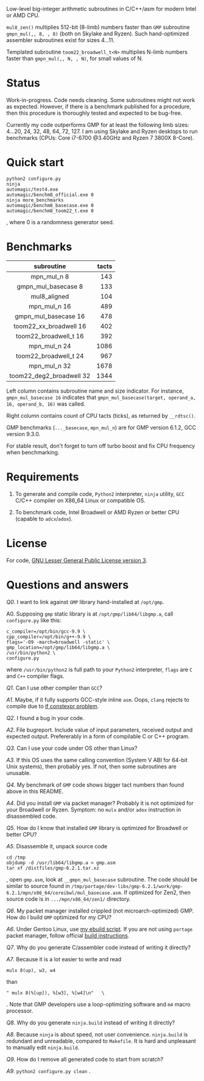 Low-level big-integer arithmetic subroutines in C/C++/asm for modern Intel or AMD CPU.

`mul8_zen()` multiplies 512-bit (8-limb) numbers faster than `GMP` subroutine `gmpn_mul(,, 8, , 8)` (both on Skylake and Ryzen). Such hand-optimized assembler subroutines exist for sizes 4…11.

Templated subroutine `toom22_broadwell_t<N>` multiplies N-limb numbers faster than `gmpn_mul(,, N, , N)`, for small values of N.

# Status

Work-in-progress. Code needs cleaning. Some subroutines might not work as expected. However, if there is a benchmark published for a procedure, then this procedure is thoroughly tested and expected to be bug-free.

Currently my code outperforms GMP for at least the following limb sizes: 4…20, 24, 32, 48, 64, 72, 127. I am using Skylake and Ryzen desktops to run benchmarks (CPUs: Core i7-6700 @3.40GHz and Ryzen 7 3800X 8-Core).

# Quick start

```
python2 configure.py
ninja
automagic/test4.exe
automagic/benchm8_official.exe 0
ninja more_benchmarks
automagic/benchm8_basecase.exe 0
automagic/benchm8_toom22_t.exe 0
```
, where 0 is a randomness generator seed.

# Benchmarks

subroutine | tacts
:---: | ---:
mpn_mul_n 8 | 143
gmpn_mul_basecase 8 | 133
mul8_aligned | 104
mpn_mul_n 16 | 489
gmpn_mul_basecase 16 | 478
toom22_xx_broadwell 16 | 402
toom22_broadwell_t 16 | 392
mpn_mul_n 24 | 1086
toom22_broadwell_t 24 | 967
mpn_mul_n 32 | 1678
toom22_deg2_broadwell 32 | 1344

Left column contains subroutine name and size indicator. For instance,
`gmpn_mul_basecase 16` indicates that `gmpn_mul_basecase(target, operand_a, 16, operand_b, 16)` was called.

Right column contains count of CPU tacts (ticks), as returned by `__rdtsc()`.

GMP benchmarks (`..._basecase`, `mpn_mul_n`) are for GMP version 6.1.2, GCC version 9.3.0.

For stable result, don't forget to turn off turbo boost and fix CPU frequency when benchmarking.

# Requirements

1. To generate and compile code, `Python2` interpreter, `ninja` utility, `GCC` C/C++ compiler on X86_64 Linux or compatible OS.

2. To benchmark code, Intel Broadwell or AMD Ryzen or better CPU (capable to `adcx`/`adox`).

# License

For code, [GNU Lesser General Public License version 3](https://www.gnu.org/licenses/lgpl-3.0.en.html).

# Questions and answers

*Q0*. I want to link against `GMP` library hand-installed at `/opt/gmp`.

A0. Supposing `gmp` static library is at `/opt/gmp/lib64/libgmp.a`, call `configure.py` like this:

```
c_compiler=/opt/bin/gcc-9.9 \
cpp_compiler=/opt/bin/g++-9.9 \
flags='-O9 -march=broadwell -static' \
gmp_location=/opt/gmp/lib64/libgmp.a \
/usr/bin/python2 \
configure.py
```

where `/usr/bin/python2` is full path to your `Python2` interpreter, `flags` are `C` and `C++` compiler flags.

*Q1*. Can I use other compiler than `GCC`?

*A1*. Maybe, if it fully supports GCC-style inline `asm`. Oops, `clang` rejects to compile due to [if constexpr problem](https://stackoverflow.com/questions/54899466/constexpr-if-with-a-non-bool-condition).

*Q2*. I found a bug in your code.

*A2*. File bugreport. Include value of input parameters, received output and expected output. Prefererably in a form of compilable C or C++ program.

*Q3*. Can I use your code under OS other than Linux?

*A3*. If this OS uses the same calling convention (System V ABI for 64-bit Unix systems), then probably yes. If not, then some subroutines are unusable.

*Q4*. My benchmark of `GMP` code shows bigger tact numbers than found above in this README.

*A4*. Did you install `GMP` via packet manager? Probably it is not optimized for your Broadwell or Ryzen. Symptom: no `mulx` and/or `adox` instruction in disassembled code.

*Q5*. How do I know that installed `GMP` library is optimized for Broadwell or better CPU?

*A5*. Disassemble it, unpack source code

```
cd /tmp
objdump -d /usr/lib64/libgmp.a > gmp.asm
tar xf /distfiles/gmp-6.2.1.tar.xz
```
, open `gmp.asm`, look at `__gmpn_mul_basecase` subroutine. The code should be similar to source found in
`/tmp/portage/dev-libs/gmp-6.2.1/work/gmp-6.2.1/mpn/x86_64/coreibwl/mul_basecase.asm`. If optimized for Zen2, then source code is in `.../mpn/x86_64/zen1/` directory.

*Q6*. My packet manager installed crippled (not microarch-optimized) GMP. How do I build `GMP` optimized for my CPU?

*A6*. Under Gentoo Linux, use [my ebuild script](https://github.com/krisk0/razin/blob/master/ebuild/gmp-6.2.1-r99.ebuild). If you are not using `portage` packet manager, follow official [build instructions](https://gmplib.org/manual/Installing-GMP.html).

*Q7*. Why do you generate C/assembler code instead of writing it directly?

*A7*. Because it is a lot easier to write and read
```
mulx 8(up), w3, w4
```
than
```
" mulx 8(%[up]), %[w3], %[w4]\n"   \
```
. Note that GMP developers use a loop-optimizing software and `m4` macro processor.

*Q8*. Why do you generate `ninja.build` instead of writing it directly?

*A8*. Because `ninja` is about speed, not user convenience. `ninja.build` is redundant and unreadable, compared to `Makefile`. It is hard and unpleasant to manually edit `ninja.build`.

*Q9*. How do I remove all generated code to start from scratch?

*A9*. `python2 configure.py clean` .
